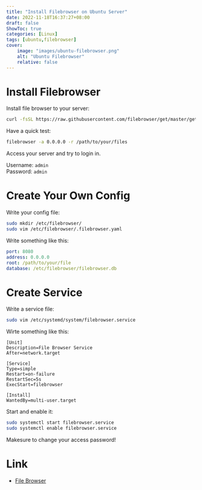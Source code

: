 ```yaml
---
title: "Install Filebrowser on Ubuntu Server"
date: 2022-11-18T16:37:27+08:00
draft: false
ShowToc: true
categories: [Linux]
tags: [ubuntu,filebrowser]
cover:
    image: "images/ubuntu-filebrowser.png"
    alt: "Ubuntu Filebrowser"
    relative: false
---
```


# Install Filebrowser

Install file browser to your server:

```bash
curl -fsSL https://raw.githubusercontent.com/filebrowser/get/master/get.sh | bash
```

Have a quick test:

```bash
filebrowser -a 0.0.0.0 -r /path/to/your/files
```

Access your server and try to login in.

Username: `admin`\
Password: `admin`

# Create Your Own Config

Write your config file:

```bash
sudo mkdir /etc/filebrowser/
sudo vim /etc/filebrowser/.filebrowser.yaml
```

Write something like this:

```yaml
port: 8080
address: 0.0.0.0
root: /path/to/your/file
database: /etc/filebrowser/filebrowser.db
```

# Create Service

Write a service file:

```bash
sudo vim /etc/systemd/system/filebrowser.service
```

Wirte something like this:

```service
[Unit]
Description=File Browser Service
After=network.target

[Service]
Type=simple
Restart=on-failure
RestartSec=5s
ExecStart=filebrowser

[Install]
WantedBy=multi-user.target
```

Start and enable it:

```bash
sudo systemctl start filebrowser.service
sudo systemctl enable filebrowser.service
```

Makesure to change your access password!

# Link

- [File Browser](https://filebrowser.org/)

